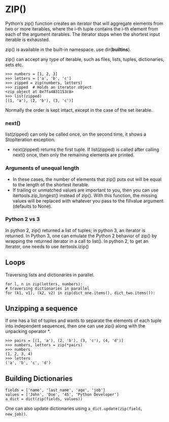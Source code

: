 # ZIP() 

Python’s zip() function creates an iterator that will aggregate elements from two or more iterables, where the i-th tuple contains the i-th element from each of the argument iterables. The iterator stops when the shortest input iterable is exhausted.

zip() is available in the built-in namespace. use dir(__builtins__).

zip() can accept any type of iterable, such as files, lists, tuples, dictionaries, sets etc.

```
>>> numbers = [1, 2, 3]
>>> letters = ['a', 'b', 'c']
>>> zipped = zip(numbers, letters)
>>> zipped  # Holds an iterator object
<zip object at 0x7fa4831153c8>
>>> list(zipped) 
[(1, 'a'), (2, 'b'), (3, 'c')]
```

Normally the order is kept intact, except in the case of the set iterable. 

### next()

list(zipped) can only be called once, on the second time, it shows a StopIteration exception. 
- next(zipped) returns the first tuple. If list(zipped) is called after calling next() once, then only the remaining elements 
are printed.

### Arguments of unequal length

- In these cases, the number of elements that zip() puts out will be equal to the length of the shortest iterable. 
- If trailing or unmatched values are important to you, then you can use itertools.zip\_longest() instead of zip(). With this function, the missing values will be replaced with whatever you pass to the fillvalue argument (defaults to None). 


### Python 2 vs 3

In python 2, zip() returned a list of tuples; in python 3, an iterator is returned. 
In Python 3, one can emulate the Python 2 behavior of zip() by wrapping the returned iterator in a call to list(). 
In python 2, to get an iterator, one needs to use itertools.izip()

## Loops 

Traversing lists and dictionaries in parallel. 

```
for l, n in zip(letters, numbers):
# traversing dictionaries in parallel
for (k1, v1), (k2, v2) in zip(dict_one.items(), dict_two.items()):
```

## Unzipping a sequence 

If one has a list of tuples and wants to separate the elements of each tuple into independent sequences, then one can use zip() along with the unpacking operator \*.

```
>>> pairs = [(1, 'a'), (2, 'b'), (3, 'c'), (4, 'd')]
>>> numbers, letters = zip(*pairs)
>>> numbers
(1, 2, 3, 4)
>>> letters
('a', 'b', 'c', 'd')
```

## Building Dictionaries 

```
fields = ['name', 'last_name', 'age', 'job']
values = ['John', 'Doe', '45', 'Python Developer']
a_dict = dict(zip(fields, values))
```

One can also update dictionaries using ```a_dict.update(zip(field, new_job))```.



